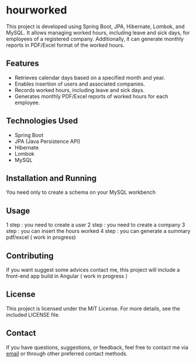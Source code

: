 # hourworked

This project is developed using Spring Boot, JPA, Hibernate, Lombok, and MySQL. It allows managing worked hours, including leave and sick days, for employees of a registered company. Additionally, it can generate monthly reports in PDF/Excel format of the worked hours.

## Features

- Retrieves calendar days based on a specified month and year.
- Enables insertion of users and associated companies.
- Records worked hours, including leave and sick days.
- Generates monthly PDF/Excel reports of worked hours for each employee.

## Technologies Used

- Spring Boot
- JPA (Java Persistence API)
- Hibernate
- Lombok
- MySQL

## Installation and Running

You need only to create a schema on your MySQL workbench

## Usage

1 step : you need to create a user 
2 step : you need to create a company
3 step : you can insert the hours worked
4 step : you can generate a summary pdf/excel ( work in progress)

## Contributing

If you want suggest some advices contact me, this project will include a front-end app build in Angular ( work in progress )

## License

This project is licensed under the MIT License. For more details, see the included LICENSE file.

## Contact

If you have questions, suggestions, or feedback, feel free to contact me via [email](mailto:peirettimatteo1@gmail.com) or through other preferred contact methods.
